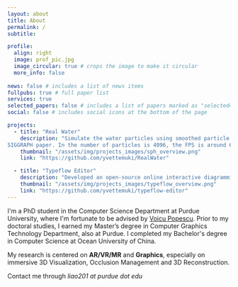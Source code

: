 ```yaml
---
layout: about
title: About
permalink: /
subtitle:

profile:
  align: right
  image: prof_pic.jpg
  image_circular: true # crops the image to make it circular
  more_info: false
    
news: false # includes a list of news items
fullpubs: true # full paper list
services: true
selected_papers: false # includes a list of papers marked as "selected={true}"
social: false # includes social icons at the bottom of the page

projects:
  - title: "Real Water"
    description: "Simulate the water particles using smoothed particle hydrodynamics (SPH) based on Muller’s 2003
SIGGRAPH paper. In the number of particles is 4096, the FPS is around 60."
    thumbnail: "/assets/img/projects_images/sph_overview.png"
    link: "https://github.com/yvettemuki/RealWater"

  - title: "Typeflow Editor"
    description: "Developed an open-source online interactive diagramming editor for automatic code generation, built using Vue.js and mxGraph.js."
    thumbnail: "/assets/img/projects_images/typeflow_overview.png"
    link: "https://github.com/yvettemuki/typeflow-editor"
---
```

I'm a PhD student in the Computer Science Department at Purdue University, where I'm fortunate to be advised by [Voicu Popescu](https://www.cs.purdue.edu/homes/popescu/). Prior to my doctoral studies, I earned my Master’s degree in Computer Graphics Technology Department, also at Purdue. I completed my Bachelor's degree in Computer Science at Ocean University of China.

My research is centered on **AR/VR/MR** and **Graphics**, especially on immersive 3D Visualization, Occlusion Management and 3D Reconstruction.

Contact me through *liao201 at purdue dot edu*